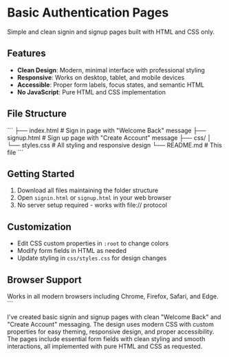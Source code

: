 # Basic Authentication Pages

Simple and clean signin and signup pages built with HTML and CSS only.

## Features

- **Clean Design**: Modern, minimal interface with professional styling
- **Responsive**: Works on desktop, tablet, and mobile devices
- **Accessible**: Proper form labels, focus states, and semantic HTML
- **No JavaScript**: Pure HTML and CSS implementation

## File Structure

\`\`\`
├── index.html          # Sign in page with "Welcome Back" message
├── signup.html          # Sign up page with "Create Account" message
├── css/
│   └── styles.css       # All styling and responsive design
└── README.md           # This file
\`\`\`

## Getting Started

1. Download all files maintaining the folder structure
2. Open `signin.html` or `signup.html` in your web browser
3. No server setup required - works with file:// protocol

## Customization

- Edit CSS custom properties in `:root` to change colors
- Modify form fields in HTML as needed
- Update styling in `css/styles.css` for design changes

## Browser Support

Works in all modern browsers including Chrome, Firefox, Safari, and Edge.
\`\`\`

I've created basic signin and signup pages with clean "Welcome Back" and "Create Account" messaging. The design uses modern CSS with custom properties for easy theming, responsive design, and proper accessibility. The pages include essential form fields with clean styling and smooth interactions, all implemented with pure HTML and CSS as requested.